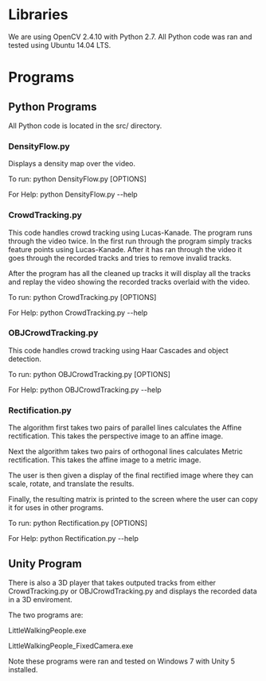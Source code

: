 # Libraries

We are using OpenCV 2.4.10 with Python 2.7. All Python code was ran and tested 
using Ubuntu 14.04 LTS.

# Programs

## Python Programs

All Python code is located in the src/ directory.

### DensityFlow.py

Displays a density map over the video.

To run:
python DensityFlow.py [OPTIONS]

For Help:
python DensityFlow.py --help

### CrowdTracking.py

This code handles crowd tracking using Lucas-Kanade. The program runs 
through the video twice. In the first run through the program simply tracks
feature points using Lucas-Kanade. After it has ran through the video it
goes through the recorded tracks and tries to remove invalid tracks.

After the program has all the cleaned up tracks it will display all the 
tracks and replay the video showing the recorded tracks overlaid with the
video.

To run:
python CrowdTracking.py [OPTIONS]

For Help:
python CrowdTracking.py --help

### OBJCrowdTracking.py

This code handles crowd tracking using Haar Cascades and object detection.

To run:
python OBJCrowdTracking.py [OPTIONS]

For Help:
python OBJCrowdTracking.py --help

### Rectification.py

The algorithm first takes two pairs of parallel lines calculates the Affine
rectification. This takes the perspective image to an affine image.

Next the algorithm takes two pairs of orthogonal lines calculates Metric
rectification. This takes the affine image to a metric image.

The user is then given a display of the final rectified image where they can
scale, rotate, and translate the results.

Finally, the resulting matrix is printed to the screen where the user can
copy it for uses in other programs.

To run:
python Rectification.py [OPTIONS]

For Help:
python Rectification.py --help

## Unity Program

There is also a 3D player that takes outputed tracks from either 
CrowdTracking.py or OBJCrowdTracking.py and displays the recorded data in a 
3D enviroment.

The two programs are:


LittleWalkingPeople.exe

LittleWalkingPeople_FixedCamera.exe


Note these programs were ran and tested on Windows 7 with Unity 5 installed.